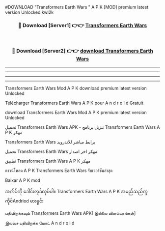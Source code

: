 #DOWNLOAD "Transformers Earth Wars " A P K [MOD] premium latest version Unlocked kwl2k 



<div align="center">

<h3>🔴 Download [Server1] 👉👉 <a href="https://apkdownload12.web.app/?title=Transformers Earth Wars ">Transformers Earth Wars  </a></h3><br>

<h3>🔴 Download [Server2] 👉👉 <a href="https://apkdownload12.web.app/?title=Transformers Earth Wars ">download Transformers Earth Wars  </a></h3>
</div>


----------------------------------------------------------

----------------------------------------------------------

----------------------------------------------------------

----------------------------------------------------------


Transformers Earth Wars  Mod A P K download premium latest version Unlocked

Télécharger  Transformers Earth Wars  A P K pour A n d r o i d Gratuit

download Transformers Earth Wars  Mod A P K premium latest version Unlocked

تحميل Transformers Earth Wars  APK - تنزيل برنامج Transformers Earth Wars  A P K مهكر

Transformers Earth Wars  برابط مباشر للاندرويد

تحميل Transformers Earth Wars  مهكر اخر اصدار

تطبيق Transformers Earth Wars  A P K مهكر

ดาวน์โหลด A P K Transformers Earth Wars  รับเวอร์ชันล่าสุด

Baixar A P K mod

အက်ပ်ကို ဒေါင်းလုဒ်လုပ်ပါ။ Transformers Earth Wars  A P K အမည်သည်ကူကိုင်Andriod ဗားရှင်း

பதிவிறக்கவும் Transformers Earth Wars  APK[ இல்லை விளம்பரங்கள்] 
 
இலவச பதிவிறக்க மோட் A n d r o i d



